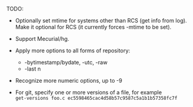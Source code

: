 TODO:

* Optionally set mtime for systems other than RCS (get info from log).
  Make it optional for RCS (it currently forces -mtime to be set).

* Support Mecurial/hg.

* Apply more options to all forms of repository:
  * -bytimestamp/bydate, -utc, -raw
  * -last n

* Recognize more numeric options, up to -9

* For git, specify one or more versions of a file, for example<br>
  `get-versions foo.c ec5598465cac4d58b57c9587c5a1b1b57358fc7f`
